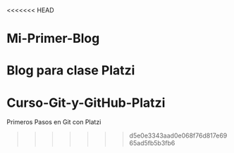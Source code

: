 <<<<<<< HEAD
# Mi-Primer-Blog
Blog para clase Platzi
=======
# Curso-Git-y-GitHub-Platzi
Primeros Pasos en Git con Platzi
>>>>>>> d5e0e3343aad0e068f76d817e6965ad5fb5b3fb6
